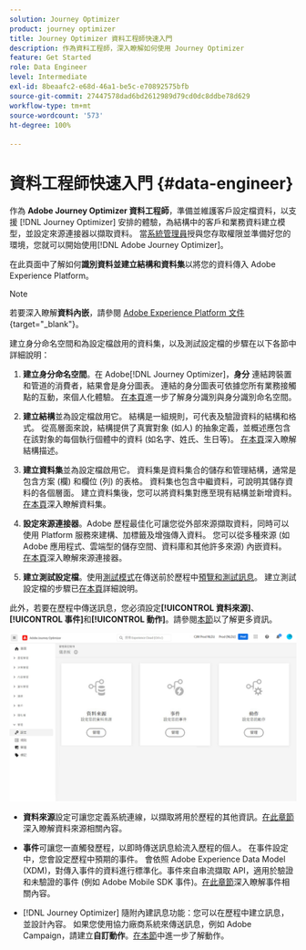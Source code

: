 ```yaml
---
solution: Journey Optimizer
product: journey optimizer
title: Journey Optimizer 資料工程師快速入門
description: 作為資料工程師，深入瞭解如何使用 Journey Optimizer
feature: Get Started
role: Data Engineer
level: Intermediate
exl-id: 8beaafc2-e68d-46a1-be5c-e70892575bfb
source-git-commit: 27447578dad6bd2612989d79cd0dc8ddbe78d629
workflow-type: tm+mt
source-wordcount: '573'
ht-degree: 100%

---
```


# 資料工程師快速入門 {#data-engineer}

作為 **Adobe Journey Optimizer 資料工程師**，準備並維護客戶設定檔資料，以支援 [!DNL Journey Optimizer] 安排的體驗，為結構中的客戶和業務資料建立模型，並設定來源連接器以擷取資料。 當[系統管理員](administrator.md)授與您存取權限並準備好您的環境，您就可以開始使用[!DNL Adobe Journey Optimizer]。


在此頁面中了解如何&#x200B;**識別資料並建立結構和資料集**&#x200B;以將您的資料傳入 Adobe Experience Platform。

>[!NOTE]
>
>若要深入瞭解&#x200B;**資料內嵌**，請參閱 [Adobe Experience Platform 文件](https://experienceleague.adobe.com/docs/experience-platform/ingestion/home.html?lang=zh-Hant){target="_blank"}。

建立身分命名空間和為設定檔啟用的資料集，以及測試設定檔的步驟在以下各節中詳細說明：

1. **建立身分命名空間**。在 Adobe[!DNL Journey Optimizer]，**身分** 連結跨裝置和管道的消費者，結果會是身分圖表。 連結的身分圖表可依據您所有業務接觸點的互動，來個人化體驗。  [在本頁](../../audience/get-started-identity.md)進一步了解身分識別與身分識別命名空間。

1. **建立結構**&#x200B;並為設定檔啟用它。 結構是一組規則，可代表及驗證資料的結構和格式。 從高層面來說，結構提供了真實對象 (如人) 的抽象定義，並概述應包含在該對象的每個執行個體中的資料 (如名字、姓氏、生日等)。  [在本頁](../../data/get-started-schemas.md)深入瞭解結構描述。

1. **建立資料集**&#x200B;並為設定檔啟用它。 資料集是資料集合的儲存和管理結構，通常是包含方案 (欄) 和欄位 (列) 的表格。 資料集也包含中繼資料，可說明其儲存資料的各個層面。 建立資料集後，您可以將資料集對應至現有結構並新增資料。 [在本頁](../../data/get-started-datasets.md)深入瞭解資料集。

1. **設定來源連接器**。Adobe 歷程最佳化可讓您從外部來源擷取資料，同時可以使用 Platform 服務來建構、加標籤及增強傳入資料。 您可以從多種來源 (如 Adobe 應用程式、雲端型的儲存空間、資料庫和其他許多來源) 內嵌資料。 [在本頁](../get-started-sources.md)深入瞭解來源連接器。

1. **建立測試設定檔**。使用[測試模式](../../building-journeys/testing-the-journey.md)在傳送前於歷程中[預覽和測試訊息](../../content-management/preview-test.md)。 建立測試設定檔的步驟已[在本頁](../../audience/creating-test-profiles.md)詳細說明。


此外，若要在歷程中傳送訊息，您必須設定&#x200B;**[!UICONTROL 資料來源]**、**[!UICONTROL 事件]**&#x200B;和&#x200B;**[!UICONTROL 動作]**。請參閱[本節](../../configuration/about-data-sources-events-actions.md)以了解更多資訊。

![](../assets/admin-menu.png)

* **資料來源**&#x200B;設定可讓您定義系統連線，以擷取將用於歷程的其他資訊。[在此章節](../../datasource/about-data-sources.md)深入瞭解資料來源相關內容。

* **事件**&#x200B;可讓您一直觸發歷程，以即時傳送訊息給流入歷程的個人。 在事件設定中，您會設定歷程中預期的事件。 會依照 Adobe Experience Data Model (XDM)，對傳入事件的資料進行標準化。事件來自串流擷取 API，適用於驗證和未驗證的事件 (例如 Adobe Mobile SDK 事件)。[在此章節](../../event/about-events.md)深入瞭解事件相關內容。

* [!DNL Journey Optimizer] 隨附內建訊息功能：您可以在歷程中建立訊息，並設計內容。 如果您使用協力廠商系統來傳送訊息，例如 Adobe Campaign，請建立&#x200B;**自訂動作**。[在本節](../../action/action.md)中進一步了解動作。
